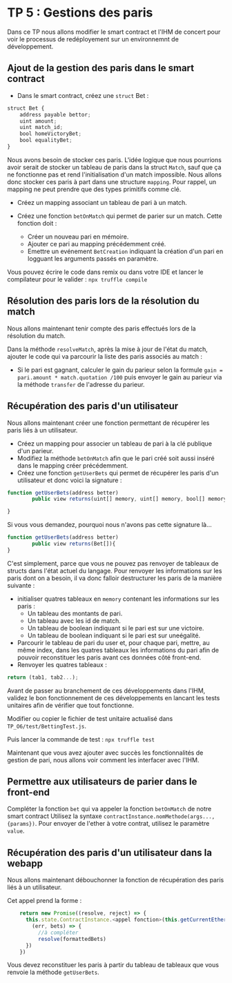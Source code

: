 # TP 5 : Gestions des paris

Dans ce TP nous allons modifier le smart contract et l'IHM de concert pour voir le processus de redéployement sur un environnemnt de développement.

## Ajout de la gestion des paris dans le smart contract

- Dans le smart contract, créez une `struct` Bet :
  
```Javascript
struct Bet {
    address payable bettor;
    uint amount;
    uint match_id;
    bool homeVictoryBet;
    bool equalityBet;
}
```

Nous avons besoin de stocker ces paris.
L'idée logique que nous pourrions avoir serait de stocker un tableau de paris dans la struct `Match`, sauf que ça ne fonctionne pas et rend l'initialisation d'un match impossible.
Nous allons donc stocker ces paris à part dans une structure `mapping`.
Pour rappel, un mapping ne peut prendre que des types primitifs comme clé.

- Créez un mapping associant un tableau de pari à un match.

- Créez une fonction `betOnMatch` qui permet de parier sur un match. Cette fonction doit :
  - Créer un nouveau pari en mémoire.
  - Ajouter ce pari au mapping précédemment créé.
  - Emettre un evénement `BetCreation` indiquant la création d'un pari en logguant les arguments passés en paramètre.

Vous pouvez écrire le code dans remix ou dans votre IDE et lancer le compilateur pour le valider :
`npx truffle compile`

## Résolution des paris lors de la résolution du match

Nous allons maintenant tenir compte des paris effectués lors de la résolution du match.

Dans la méthode `resolveMatch`, après la mise à jour de l'état du match, ajouter le code qui va parcourir la liste des paris associés au match :

- Si le pari est gagnant, calculer le gain du parieur selon la formule `gain = pari.amount * match.quotation /100` puis envoyer le gain au parieur via la méthode `transfer` de l'adresse du parieur.

## Récupération des paris d'un utilisateur

Nous allons maintenant créer une fonction permettant de récupérer les paris liés à un utilisateur.

- Créez un mapping pour associer un tableau de pari à la clé publique d'un parieur.
- Modifiez la méthode `betOnMatch` afin que le pari créé soit aussi inséré dans le mapping créer précédemment.
- Créez une fonction `getUserBets` qui permet de récupérer les paris d'un utilisateur et donc voici la signature :

```Javascript
function getUserBets(address better)
        public view returns(uint[] memory, uint[] memory, bool[] memory, bool[] memory){

}
```  

Si vous vous demandez, pourquoi nous n'avons pas cette signature là...

```Javascript
function getUserBets(address better) 
        public view returns(Bet[]){
}
``` 

C'est simplement, parce que vous ne pouvez pas renvoyer de tableaux de structs dans l'état actuel du langage.
Pour renvoyer les informations sur les paris dont on a besoin, il va donc falloir destructurer les paris de la manière suivante :

- initialiser quatres tableaux en `memory` contenant les informations sur les paris :
  - Un tableau des montants de pari.
  - Un tableau avec les id de match. 
  - Un tableau de boolean indiquant si le pari est sur une victoire.
  - Un tableau de boolean indiquant si le pari est sur uneégalité.
- Parcourir le tableau de pari du user et, pour chaque pari, mettre, au même index, dans les quatres tableaux les informations du pari afin de pouvoir reconstituer les paris avant ces données côté front-end.
- Renvoyer les quatres tableaux :

```Javascript
return (tab1, tab2...);
```

Avant de passer au branchement de ces développements dans l'IHM, validez le bon fonctionnement de ces développements en lancant les tests unitaires afin de vérifier que tout fonctionne.

Modifier ou copier le fichier de test unitaire  actualisé dans `TP_O6/test/BettingTest.js`.

Puis lancer la commande de test :
`npx truffle test`

Maintenant que vous avez ajouter avec succès les fonctionnalités de gestion de pari, nous allons voir comment les interfacer avec l'IHM.

## Permettre aux utilisateurs de parier dans le front-end

Compléter la fonction `bet` qui va appeler la fonction `betOnMatch` de notre smart contract
Utilisez la syntaxe `contractInstance.nomMethode(args...,{params})`.
Pour envoyer de l'ether à votre contrat, utilisez le paramètre `value`.

## Récupération des paris d'un utilisateur dans la webapp

Nous allons maintenant débouchonner la fonction de récupération des paris liés à un utilisateur.

Cet appel prend la forme :

```Javascript
    return new Promise((resolve, reject) => {
      this.state.ContractInstance.<appel fonction>(this.getCurrentEthereumAccountPubKey(), 
        (err, bets) => {
          //à compléter
          resolve(formattedBets)
      })
    })
```

Vous devez reconstituer les paris à partir du tableau de tableaux que vous renvoie la méthode `getUserBets`.
